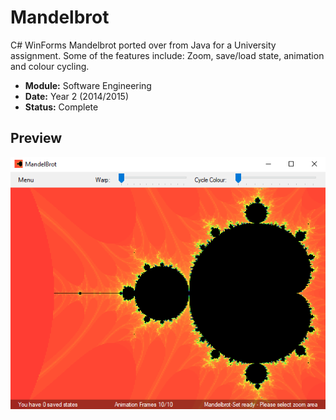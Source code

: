 # Mandelbrot

C# WinForms Mandelbrot ported over from Java for a University assignment. Some of the features include: Zoom, save/load state, animation and colour cycling.

* **Module:** Software Engineering
* **Date:** Year 2 (2014/2015)
* **Status:** Complete

## Preview

<img width="545" style="margin-right: 10px;" alt="Mandelbrot" src="https://raw.githubusercontent.com/ahawkin/personal-portfolio/master/assets/img/previews/mandelbrot-preview-1.PNG">